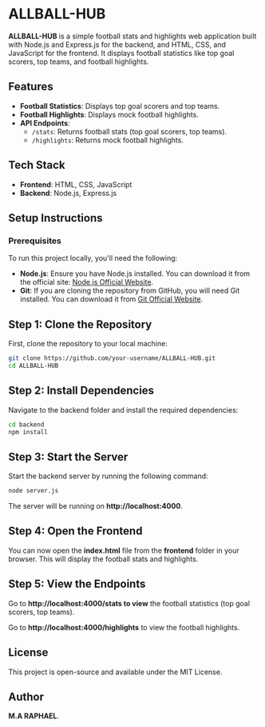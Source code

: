 # ALLBALL-HUB

**ALLBALL-HUB** is a simple football stats and highlights web application built with Node.js and Express.js for the backend, and HTML, CSS, and JavaScript for the frontend. It displays football statistics like top goal scorers, top teams, and football highlights.

## Features
- **Football Statistics**: Displays top goal scorers and top teams.
- **Football Highlights**: Displays mock football highlights.
- **API Endpoints**:
  - `/stats`: Returns football stats (top goal scorers, top teams).
  - `/highlights`: Returns mock football highlights.

## Tech Stack
- **Frontend**: HTML, CSS, JavaScript
- **Backend**: Node.js, Express.js

## Setup Instructions

### Prerequisites
To run this project locally, you'll need the following:
- **Node.js**: Ensure you have Node.js installed. You can download it from the official site: [Node.js Official Website](https://nodejs.org/).
- **Git**: If you are cloning the repository from GitHub, you will need Git installed. You can download it from [Git Official Website](https://git-scm.com/).

## Step 1: Clone the Repository
First, clone the repository to your local machine:
```bash
git clone https://github.com/your-username/ALLBALL-HUB.git
cd ALLBALL-HUB
```

## Step 2: Install Dependencies
Navigate to the backend folder and install the required dependencies:
```bash
cd backend
npm install
```

## Step 3: Start the Server
Start the backend server by running the following command:
```bash
node server.js
```
The server will be running on **http://localhost:4000**.

## Step 4: Open the Frontend
You can now open the **index.html** file from the **frontend** folder in your browser. This will display the football stats and highlights.

## Step 5: View the Endpoints
Go to **http://localhost:4000/stats to view** the football statistics (top goal scorers, top teams).

Go to **http://localhost:4000/highlights** to view the football highlights.

## License
This project is open-source and available under the MIT License.

## Author
**M.A RAPHAEL**.
